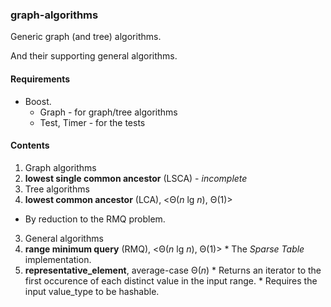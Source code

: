 ### graph-algorithms

Generic graph (and tree) algorithms.

And their supporting general algorithms.

#### Requirements
* Boost.
  * Graph       - for graph/tree algorithms
  * Test, Timer - for the tests

#### Contents
1. Graph algorithms
  1. **lowest single common ancestor** (LSCA) - *incomplete*
2. Tree algorithms
 1. **lowest common ancestor** (LCA), <Θ(*n* lg *n*), Θ(1)>
   * By reduction to the RMQ problem.
3. General algorithms
  1. **range minimum query** (RMQ), <Θ(*n* lg *n*), Θ(1)>
    * The *Sparse Table* implementation.
  2. **representative_element**, average-case Θ(*n*)
    * Returns an iterator to the first occurence of each distinct value in the input range.
    * Requires the input value_type to be hashable.

